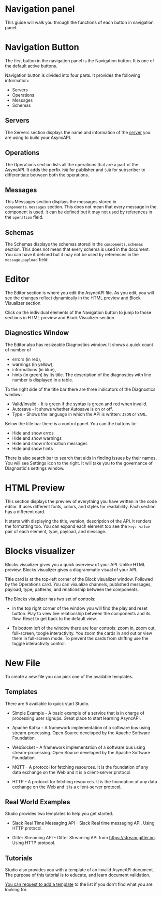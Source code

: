 # Navigation panel

This guide will walk you through the functions of each button in navigation panel. 

# Navigation Button

The first button in the navigation panel is the Navigation button. It is one of the default active buttons.

Navigation button is divided into four parts. It provides the following information:

- Servers
- Operations
- Messages
- Schemas

## Servers

The Servers section displays the name and information of the [server]( https://www.asyncapi.com/docs/concepts/server) you are using to build your AsyncAPI.

## Operations

The Operations section lists all the operations that are a part of the AsyncAPI. It adds the perfix `PUB`  for publisher and `SUB` for subscriber to differentiate between both the operations.

## Messages

This Messages section displays the messages stored in `components.messages` section. This does not mean that every message in the component is used.  It can be defined but it may not used by references in the `operation` field.


## Schemas

The Schemas displays the schemas stored in the `components.schemas` section. This does not mean that every schema is used in the document. You can have it defined but it may not be used by references in the `message.payload` field.


# Editor

The Editor section is where you edit the AsyncAPI file. As you edit, you will see the changes reflect dynamically in the HTML preview and Block Visualizer section.

Click on the individual elements of the Navigation button to jump to those sections in HTML preview and Block Visualizer section.

## Diagnostics Window

The Editor also has resizeable Diagnostics window. It shows a quick count of number of 
- errors (in red),
- warnings (in yellow),
- informations (in blue),
- hints (in green)
by its title. The description of the diagnostics with line number is displayed in a table.

To the right side of the title bar there are three indicators of the Diagnostics window: 

- Valid/Invalid - It is green if the syntax is green and red when invalid.
- Autosave - It shows whether Autosave is on or off.
- Type - Shows the language in which the API is written: `JSON` or `YAML`.

Below the title bar there is a control panel. You can the buttons to:

- Hide and show erros
- Hide and show warnings
- Hide and show information messages
- Hide and show hints

There is also search bar to search that aids in finding issues by their names. You will see Settings icon to the right. It will take you to the governance of Diagnostic's settings window.

# HTML Preview

This section displays the preview of everything you have written in the code editor. It uses different fonts, colors, and styles for readability. Each section has a different card. 

It starts with displaying the title, version, description of the API. It renders the formatting too. You can expand each element too see the `key: value` pair of each element, type, payload, and message.


# Blocks visualizer

Blocks visualizer gives you a quick overview of your API. Unlike HTML preview, Blocks visualizer gives a diagrammatic visual of your API. 

Title card is at the top-left corner of the Block visualizer window. Followed by the Operations card.  You can visualize channels, published messages, payload, type,  patterns, and relationship between the components.

The Blocks visualizer has two set of controls:

- In the top right corner of the window you will find the play and reset button. Play to view live relationship between the components and its flow. Reset to get back to the default view.

- To bottom left of the window there are four controls: zoom in, zoom out, full-screen, toogle interactivity. You zoom the cards in and out or view them in full-screen mode. To prevent the cards from shifting use the toggle interactivity control.


# New File

To create a new file you can pick one of the available templates.

## Templates

There are 5 available to quick start Studio. 

- Simple Example - A basic example of a service that is in charge of processing user signups. Great place to start learning AsyncAPI.

- Apache Kafka - A framework implementation of a software bus using stream-processing. Open Source developed by the Apache Software Foundation.

- WebSocket - A framework implementation of a software bus using stream-processing. Open Source developed by the Apache Software Foundation.

- MQTT - A protocol for fetching resources. It is the foundation of any data exchange on the Web and it is a client-server protocol.

- HTTP - A protocol for fetching resources. It is the foundation of any data exchange on the Web and it is a client-server protocol.

## Real World Examples

Studio provides two templates to help you get started.

- Slack Real Time Messaging API - Slack Real time messaging API. Using HTTP protocol.

- Gitter Streaming API - Gitter Streaming API from https://stream.gitter.im. Using HTTP protocol.

## Tutorials

Studio also provides you with a template of an invalid AsyncAPI document. The purpose of this tutorial is to educate, and learn document validation.

[You can request to add a template](https://github.com/asyncapi/studio/issues/new?assignees=&labels=enhancement&template=enhancement.md&title=Template%20Request:%20{%20template%20name%20and%20type%20}) to the list if you don't find what you are looking for.
